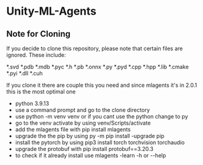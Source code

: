 # Unity-ML-Agents

## Note for Cloning

If you decide to clone this repository, please note that certain files are ignored. These include:

*.svd
*.pdb
*.mdb
*.pyc
*.h
*.pb
*.onnx
*.py
*.pyd
*.cpp
*.hpp
*.lib
*.cmake
*.pyi
*.dll
*.cuh

If you clone it there are couple this you need and since mlagents it's in 2.0.1 this is the most optimal one 
- python 3.9.13
- use a command prompt and go to the clone directory 
- use python -m venv venv or if you cant use the python change to py 
- go to the venv activate by using venv/Scripts/activate
- add the mlagents file with pip install mlagents
- upgrade the the pip by using py -m pip install -upgrade pip
- install the pytorch by using pip3 install torch torchvision torchaudio
- upgrade the protobuf with pip install protobuf==3.20.3
- to check if it already install use mlagents -learn -h or --help
